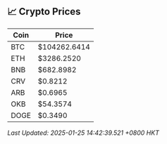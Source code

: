 ## 📈 Crypto Prices

| Coin | Price |
| ---- | ----- |
| BTC | $104262.6414 |
| ETH | $3286.2520 |
| BNB | $682.8982 |
| CRV | $0.8212 |
| ARB | $0.6965 |
| OKB | $54.3574 |
| DOGE | $0.3490 |

_Last Updated: 2025-01-25 14:42:39.521 +0800 HKT_
